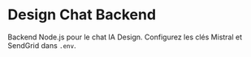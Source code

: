 # Design Chat Backend

Backend Node.js pour le chat IA Design. Configurez les clés Mistral et SendGrid dans `.env`.
